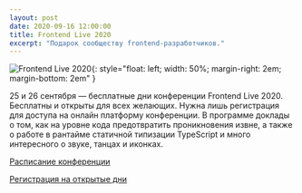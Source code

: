 ```yaml
---
layout: post
date: 2020-09-16 12:00:00
title: Frontend Live 2020
excerpt: "Подарок сообществу frontend-разработчиков."
---
```


![Frontend Live 2020](/assets/img/results/sponsors/frontend-live-2020.png){: style="float: left; width: 50%; margin-right: 2em; margin-bottom: 2em" }

25 и 26 сентября — бесплатные дни конференции Frontend Live 2020.
Бесплатны и открыты для всех желающих. Нужна лишь регистрация для доступа на онлайн платформу конференции.
В программе доклады о том, как на уровне кода предотвратить проникновения извне, а также о работе в рантайме статичной типизации TypeScript и  много интересного о звуке, танцах и иконках.

[Расписание конференции](https://bit.ly/2ZGOejA)

[Регистрация на открытые дни](https://bit.ly/35FteO1)
